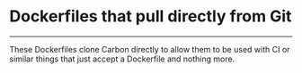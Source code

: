 # Dockerfiles that pull directly from Git
---

These Dockerfiles clone Carbon directly to allow them to be used with CI or similar things that just accept a Dockerfile and nothing more.
